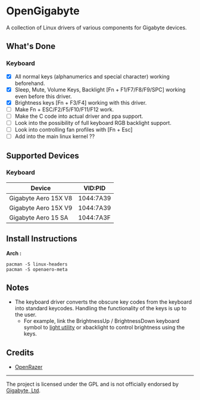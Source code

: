# OpenGigabyte
A collection of Linux drivers of various components for Gigabyte devices.

## What's Done
### Keyboard
- [x] All normal keys (alphanumerics and special character) working beforehand.
- [x] Sleep, Mute, Volume Keys, Backlight [Fn + F1/F7/F8/F9/SPC] working even before this driver.
- [x] Brightness keys [Fn + F3/F4] working with this driver.
- [ ] Make Fn + ESC/F2/F5/F10/F11/F12 work.
- [ ] Make the C code into actual driver and ppa support.
- [ ] Look into the possibility of full keyboard RGB backlight support.
- [ ] Look into controlling fan profiles with [Fn + Esc] 
- [ ] Add into the main linux kernel ??

## Supported Devices
### Keyboard
| Device                                        |   VID:PID   |
| --------------------------------------------- | ----------- |
| Gigabyte Aero 15X V8                          |  1044:7A39  |
| Gigabyte Aero 15X V9                          |  1044:7A39  |
| Gigabyte Aero 15 SA                           |  1044:7A3F  |

## Install Instructions
**Arch :** 
```
pacman -S linux-headers
pacman -S openaero-meta
```

## Notes
* The keyboard driver converts the obscure key codes from the keyboard into standard keycodes. Handling the functionality of the keys is up to the user.
  * For example, link the BrightnessUp / BrightnessDown keyboard symbol to [light utility](https://github.com/haikarainen/light) or xbacklight to control brightness using the keys.

## Credits
* [OpenRazer](https://openrazer.github.io/)

---
The project is licensed under the GPL and is not officially endorsed by [Gigabyte, Ltd](https://www.gigabyte.com//).
